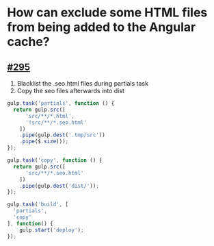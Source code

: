 # How can exclude some HTML files from being added to the Angular cache?

## [#295](https://github.com/Swiip/generator-gulp-angular/issues/295)

1) Blacklist the .seo.html files during partials task
2) Copy the seo files afterwards into dist

```js
gulp.task('partials', function () {
  return gulp.src([
      'src/**/*.html',
      '!src/**/*.seo.html'
    ])
    .pipe(gulp.dest('.tmp/src'))
    .pipe($.size());
});

gulp.task('copy', function () {
  return gulp.src([
      'src/**/*.seo.html'
    ])
    .pipe(gulp.dest('dist/'));
});

gulp.task('build', [
  'partials',
  'copy'
], function() {
    gulp.start('deploy');
});
```

